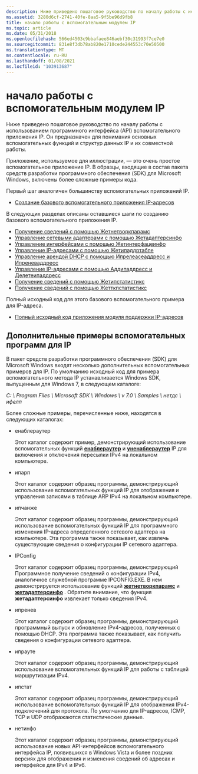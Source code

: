 ```yaml
---
description: Ниже приведено пошаговое руководство по началу работы с использованием программного интерфейса (API) вспомогательного приложения IP. Он предназначен для понимания основных вспомогательных функций и структур данных IP и их совместной работы.
ms.assetid: 3280d6cf-2741-40fe-8aa5-9f5be96d9fb8
title: начало работы с вспомогательным модулем IP
ms.topic: article
ms.date: 05/31/2018
ms.openlocfilehash: 566ed4503c9bbafaee846aebf30c31993f7ce7e0
ms.sourcegitcommit: 831e8f3db78ab820e1710cede244553c70e50500
ms.translationtype: MT
ms.contentlocale: ru-RU
ms.lasthandoff: 01/08/2021
ms.locfileid: "103913687"
---
```

# <a name="getting-started-with-ip-helper"></a>начало работы с вспомогательным модулем IP

Ниже приведено пошаговое руководство по началу работы с использованием программного интерфейса (API) вспомогательного приложения IP. Он предназначен для понимания основных вспомогательных функций и структур данных IP и их совместной работы.

Приложение, используемое для иллюстрации, — это очень простое вспомогательное приложение IP. В образцы, входящие в состав пакета средств разработки программного обеспечения (SDK) для Microsoft Windows, включены более сложные примеры кода.

Первый шаг аналогичен большинству вспомогательных приложений IP.

-   [Создание базового вспомогательного приложения IP-адресов](creating-a-basic-ip-helper-application.md)

В следующих разделах описаны оставшиеся шаги по созданию базового вспомогательного приложения IP.

-   [Получение сведений с помощью Жетнетворкпарамс](retrieving-information-using-getnetworkparams.md)
-   [Управление сетевыми адаптерами с помощью Жетадаптерсинфо](managing-network-adapters-using-getadaptersinfo.md)
-   [Управление интерфейсами с помощью Жетинтерфацеинфо](managing-interfaces-using-getinterfaceinfo.md)
-   [Управление IP-адресами с помощью Жетипаддртабле](managing-ip-addresses-using-getipaddrtable.md)
-   [Управление арендой DHCP с помощью Ипрелеасеаддресс и Ипреневаддресс](managing-dhcp-leases-using-ipreleaseaddress-and-iprenewaddress.md)
-   [Управление IP-адресами с помощью Аддипаддресс и Делетеипаддресс](managing-ip-addresses-using-addipaddress-and-deleteipaddress.md)
-   [Получение сведений с помощью Жетипстатистикс](retrieving-information-using-getipstatistics.md)
-   [Получение сведений с помощью Жетткпстатистикс](retrieving-information-using-gettcpstatistics.md)

Полный исходный код для этого базового вспомогательного примера для IP-адреса.

-   [Полный исходный код приложения модуля поддержки IP-адресов](complete-ip-helper-application-source-code.md)

## <a name="advanced-ip-helper-samples"></a>Дополнительные примеры вспомогательных программ для IP

В пакет средств разработки программного обеспечения (SDK) для Microsoft Windows входят несколько дополнительных вспомогательных примеров для IP. По умолчанию исходный код для примера вспомогательного метода IP устанавливается Windows SDK, выпущенным для Windows 7, в следующем каталоге:

*C: \\ Program Files \\ Microsoft SDK \\ Windows \\ v 7.0 \\ Samples \\ нетдс \\ ифелп*

Более сложные примеры, перечисленные ниже, находятся в следующих каталогах:

-   енаблераутер

    Этот каталог содержит пример, демонстрирующий использование вспомогательных функций [**енаблераутер**](/windows/desktop/api/Iphlpapi/nf-iphlpapi-enablerouter) и [**уненаблераутер**](/windows/desktop/api/Iphlpapi/nf-iphlpapi-unenablerouter) IP для включения и отключения пересылки IPv4 на локальном компьютере.

-   ипарп

    Этот каталог содержит образец программы, демонстрирующий использование вспомогательных функций IP для отображения и управления записями в таблице ARP IPv4 на локальном компьютере.

-   ипчанже

    Этот каталог содержит образец программы, демонстрирующий использование вспомогательных функций IP для программного изменения IP-адреса определенного сетевого адаптера на компьютере. Эта программа также показывает, как извлечь существующие сведения о конфигурации IP сетевого адаптера.

-   IPConfig

    Этот каталог содержит образец программы, демонстрирующий Программное получение сведений о конфигурации IPv4, аналогичное служебной программе IPCONFIG.EXE. В нем демонстрируется использование функций [**жетнетворкпарамс**](/windows/desktop/api/Iphlpapi/nf-iphlpapi-getnetworkparams) и [**жетадаптерсинфо**](/windows/desktop/api/Iphlpapi/nf-iphlpapi-getadaptersinfo) . Обратите внимание, что функция **жетадаптерсинфо** извлекает только сведения IPv4.

-   ипренев

    Этот каталог содержит образец программы, демонстрирующий программный выпуск и обновление IPv4-адресов, полученных с помощью DHCP. Эта программа также показывает, как получить сведения о конфигурации сетевого адаптера.

-   ипрауте

    Этот каталог содержит образец программы, демонстрирующий использование вспомогательных функций IP для работы с таблицей маршрутизации IPv4.

-   ипстат

    Этот каталог содержит образец программы, демонстрирующий использование вспомогательных функций IP для отображения IPv4-подключений для протокола. По умолчанию для IP-адресов, ICMP, TCP и UDP отображаются статистические данные.

-   нетинфо

    Этот каталог содержит образец программы, демонстрирующий использование новых API-интерфейсов вспомогательного интерфейса IP, появившихся в Windows Vista и более поздних версиях для отображения и изменения сведений об адресах и интерфейсе для IPv4 и IPv6.

 

 



